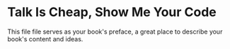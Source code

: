 # Talk Is Cheap, Show Me Your Code

This file file serves as your book's preface, a great place to describe your book's content and ideas.
